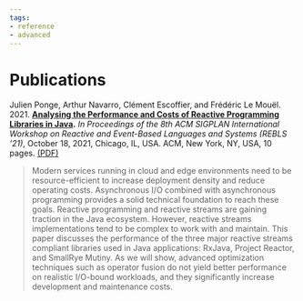 ```yaml
---
tags:
- reference
- advanced
---
```


# Publications

Julien Ponge, Arthur Navarro, Clément Escoffier, and Frédéric Le Mouël. 2021.
**[Analysing the Performance and Costs of Reactive Programming Libraries in Java](https://doi.org/10.1145/3486605.3486788).**
_In Proceedings of the 8th ACM SIGPLAN International Workshop on Reactive and Event-Based Languages and Systems (REBLS ’21)_, October 18, 2021, Chicago, IL, USA. ACM, New York, NY, USA, 10 pages.
[(PDF)](https://hal.inria.fr/hal-03409277/document)

> Modern services running in cloud and edge environments need to be resource-efficient to increase deployment density and reduce operating costs.
> Asynchronous I/O combined with asynchronous programming provides a solid technical foundation to reach these goals.
> Reactive programming and reactive streams are gaining traction in the Java ecosystem.
> However, reactive streams implementations tend to be complex to work with and maintain.
> This paper discusses the performance of the three major reactive streams compliant libraries used in Java applications: RxJava, Project Reactor, and SmallRye Mutiny.
> As we will show, advanced optimization techniques such as operator fusion do not yield better performance on realistic I/O-bound workloads, and they significantly increase development and maintenance costs.